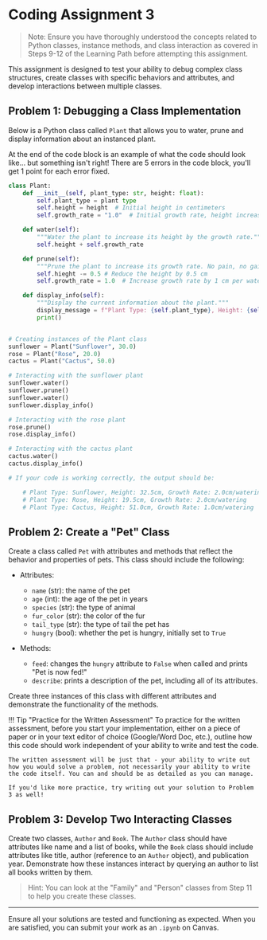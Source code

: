 # Coding Assignment 3

> Note: Ensure you have thoroughly understood the concepts related to Python classes, instance methods, and class interaction as covered in Steps 9-12 of the Learning Path before attempting this assignment.

This assignment is designed to test your ability to debug complex class structures, create classes with specific behaviors and attributes, and develop interactions between multiple classes.

## Problem 1: Debugging a Class Implementation

Below is a Python class called `Plant` that allows you to water, prune and display information about an instanced plant. 

At the end of the code block is an example of what the code should look like... but something isn't right! There are 5 errors in the code block, you'll get 1 point for each error fixed.

```python
class Plant:
    def __init__(self, plant_type: str, height: float):
        self.plant_type = plant type
        self.height = height  # Initial height in centimeters
        self.growth_rate = "1.0"  # Initial growth rate, height increase per watering

    def water(self):
        """Water the plant to increase its height by the growth rate."""
        self.height + self.growth_rate

    def prune(self):
        """Prune the plant to increase its growth rate. No pain, no gain."""
        self.hieght -= 0.5 # Reduce the height by 0.5 cm
        self.growth_rate = 1.0  # Increase growth rate by 1 cm per watering

    def display_info(self):
        """Display the current information about the plant."""
        display_message = f"Plant Type: {self.plant_type}, Height: {self.height}cm, Growth Rate: {self.growth_rate}cm/watering"
        print()


# Creating instances of the Plant class
sunflower = Plant("Sunflower", 30.0)
rose = Plant("Rose", 20.0)
cactus = Plant("Cactus", 50.0)

# Interacting with the sunflower plant
sunflower.water()
sunflower.prune()
sunflower.water()
sunflower.display_info()

# Interacting with the rose plant
rose.prune()
rose.display_info()

# Interacting with the cactus plant
cactus.water()
cactus.display_info()

# If your code is working correctly, the output should be:

    # Plant Type: Sunflower, Height: 32.5cm, Growth Rate: 2.0cm/watering
    # Plant Type: Rose, Height: 19.5cm, Growth Rate: 2.0cm/watering
    # Plant Type: Cactus, Height: 51.0cm, Growth Rate: 1.0cm/watering
```

## Problem 2: Create a "Pet" Class

Create a class called `Pet` with attributes and methods that reflect the behavior and properties of pets. This class should include the following:

- Attributes:
  - `name` (str): the name of the pet
  - `age` (int): the age of the pet in years
  - `species` (str): the type of animal
  - `fur_color` (str): the color of the fur
  - `tail_type` (str): the type of tail the pet has
  - `hungry` (bool): whether the pet is hungry, initially set to `True`

- Methods:
  - `feed`: changes the `hungry` attribute to `False` when called and prints "Pet is now fed!"
  - `describe`: prints a description of the pet, including all of its attributes. 

Create three instances of this class with different attributes and demonstrate the functionality of the methods.

!!! Tip "Practice for the Written Assessment"
    To practice for the written assessment, before you start your implementation, either on a piece of paper or in your text editor of choice (Google/Word Doc, etc.), outline how this code should work independent of your ability to write and test the code. 

    The written assessment will be just that - your ability to write out how you would solve a problem, not necessarily your ability to write the code itself. You can and should be as detailed as you can manage. 

    If you'd like more practice, try writing out your solution to Problem 3 as well!

## Problem 3: Develop Two Interacting Classes

Create two classes, `Author` and `Book`. The `Author` class should have attributes like name and a list of books, while the `Book` class should include attributes like title, author (reference to an `Author` object), and publication year. Demonstrate how these instances interact by querying an author to list all books written by them.

> Hint: You can look at the "Family" and "Person" classes from Step 11 to help you create these classes.

___

Ensure all your solutions are tested and functioning as expected. When you are satisfied, you can submit your work as an `.ipynb` on Canvas.